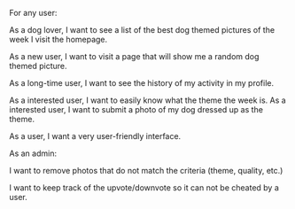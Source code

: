 For any user:

  As a dog lover, I want to see a list of the best dog themed pictures of the week I visit the homepage.

  As a new user, I want to visit a page that will show me a random dog themed picture.

  As a long-time user, I want to see the history of my activity in my profile.

  As a interested user, I want to easily know what the theme the week is.
  As a interested user, I want to submit a photo of my dog dressed up as the theme.

  As a user, I want a very user-friendly interface.

As an admin:

  I want to remove photos that do not match the criteria (theme, quality, etc.)

  I want to keep track of the upvote/downvote so it can not be cheated by a user.
